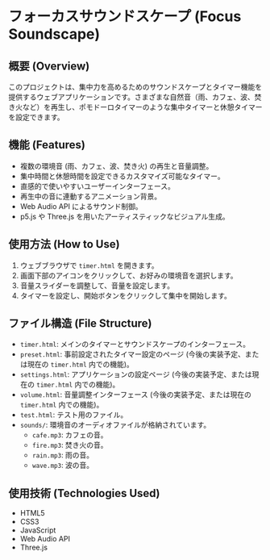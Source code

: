 # フォーカスサウンドスケープ (Focus Soundscape)

## 概要 (Overview)

このプロジェクトは、集中力を高めるためのサウンドスケープとタイマー機能を提供するウェブアプリケーションです。さまざまな自然音（雨、カフェ、波、焚き火など）を再生し、ポモドーロタイマーのような集中タイマーと休憩タイマーを設定できます。

## 機能 (Features)

- 複数の環境音 (雨、カフェ、波、焚き火) の再生と音量調整。
- 集中時間と休憩時間を設定できるカスタマイズ可能なタイマー。
- 直感的で使いやすいユーザーインターフェース。
- 再生中の音に連動するアニメーション背景。
- Web Audio API によるサウンド制御。
- p5.js や Three.js を用いたアーティスティックなビジュアル生成。

## 使用方法 (How to Use)

1. ウェブブラウザで `timer.html` を開きます。
2. 画面下部のアイコンをクリックして、お好みの環境音を選択します。
3. 音量スライダーを調整して、音量を設定します。
4. タイマーを設定し、開始ボタンをクリックして集中を開始します。

## ファイル構造 (File Structure)

- `timer.html`: メインのタイマーとサウンドスケープのインターフェース。
- `preset.html`: 事前設定されたタイマー設定のページ (今後の実装予定、または現在の `timer.html` 内での機能)。
- `settings.html`: アプリケーションの設定ページ (今後の実装予定、または現在の `timer.html` 内での機能)。
- `volume.html`: 音量調整インターフェース (今後の実装予定、または現在の `timer.html` 内での機能)。
- `test.html`: テスト用のファイル。
- `sounds/`: 環境音のオーディオファイルが格納されています。
  - `cafe.mp3`: カフェの音。
  - `fire.mp3`: 焚き火の音。
  - `rain.mp3`: 雨の音。
  - `wave.mp3`: 波の音。

## 使用技術 (Technologies Used)

- HTML5
- CSS3
- JavaScript
- Web Audio API
- Three.js
